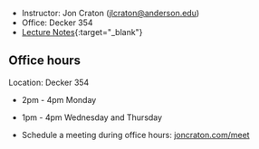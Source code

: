 <main>

- Instructor: Jon Craton (jlcraton@anderson.edu)
- Office: Decker 354
- [Lecture Notes](lectures/index.html){:target="_blank"}

Office hours
------------

Location: Decker 354

- 2pm - 4pm Monday
- 1pm - 4pm Wednesday and Thursday

- Schedule a meeting during office hours: [joncraton.com/meet](https://joncraton.com/meet)
